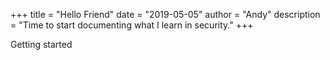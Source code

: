 +++
title = "Hello Friend"
date = "2019-05-05"
author = "Andy"
description = "Time to start documenting what I learn in security."
+++

Getting started
